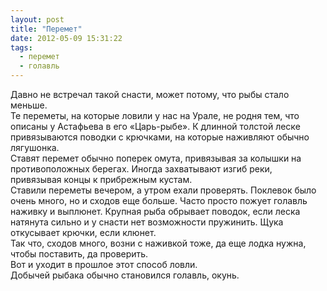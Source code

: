 ```yaml
---
layout: post
title: "Перемет"
date: 2012-05-09 15:31:22
tags:
  - перемет
  - голавль
---
```

Давно не встречал такой снасти, может потому, что рыбы стало меньше.  
Те переметы, на которые ловили у нас на Урале, не родня тем, что описаны
у Астафьева в его «Царь-рыбе». К длинной толстой леске привязываются
поводки с крючками, на которые наживляют обычно лягушонка.  
Ставят перемет обычно поперек омута, привязывая за колышки на
противоположных берегах. Иногда захватывают изгиб реки, привязывая концы
к прибрежным кустам.  
Ставили переметы вечером, а утром ехали проверять. Поклевок было очень
много, но и сходов еще больше. Часто просто пожует голавль наживку и
выплюнет. Крупная рыба обрывает поводок, если леска натянута сильно и у
снасти нет возможности пружинить. Щука откусывает крючки, если клюнет.  
Так что, сходов много, возни с наживкой тоже, да еще лодка нужна, чтобы
поставить, да проверить.  
Вот и уходит в прошлое этот способ ловли.  
Добычей рыбака обычно становился голавль, окунь.

